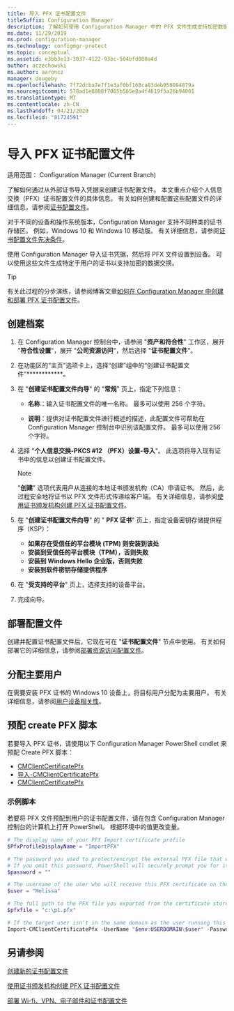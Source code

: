 ```yaml
---
title: 导入 PFX 证书配置文件
titleSuffix: Configuration Manager
description: 了解如何使用 Configuration Manager 中的 PFX 文件生成支持加密数据交换的用户特定的证书。
ms.date: 11/29/2019
ms.prod: configuration-manager
ms.technology: configmgr-protect
ms.topic: conceptual
ms.assetid: e3bb3e13-3037-4122-93bc-504bfd080a4d
author: aczechowski
ms.author: aaroncz
manager: dougeby
ms.openlocfilehash: 7f72dcba7e7f1e3af0bf168ca83deb958094879a
ms.sourcegitcommit: 578ad1e8088f7065b565e8a4f4619f5a26b94001
ms.translationtype: MT
ms.contentlocale: zh-CN
ms.lasthandoff: 04/21/2020
ms.locfileid: "81724591"
---
```

# <a name="import-pfx-certificate-profiles"></a>导入 PFX 证书配置文件

适用范围：  Configuration Manager (Current Branch)

了解如何通过从外部证书导入凭据来创建证书配置文件。 本文重点介绍个人信息交换（PFX）证书配置文件的具体信息。 有关如何创建和配置这些配置文件的详细信息，请参阅[证书配置文件](../../protect/deploy-use/introduction-to-certificate-profiles.md)。

对于不同的设备和操作系统版本，Configuration Manager 支持不同种类的证书存储区。 例如，Windows 10 和 Windows 10 移动版。 有关详细信息，请参阅[证书配置文件先决条件](../../protect/plan-design/prerequisites-for-certificate-profiles.md)。

使用 Configuration Manager 导入证书凭据，然后将 PFX 文件设置到设备。 可以使用这些文件生成特定于用户的证书以支持加密的数据交换。

> [!TIP]  
> 有关此过程的分步演练，请参阅博客文章[如何在 Configuration Manager 中创建和部署 PFX 证书配置文件](https://blogs.technet.microsoft.com/karanrustagi/2015/09/01/how-to-create-and-deploy-pfx-certificate-profiles-in-configuration-manager/)。  

## <a name="create-a-profile"></a>创建档案

1. 在 Configuration Manager 控制台中，请参阅 "**资产和符合性**" 工作区，展开 "**符合性设置**"，展开 "**公司资源访问**"，然后选择 "**证书配置文件**"。

1. 在功能区的“主页”选项卡上，选择“创建”组中的“创建证书配置文件”************。

1. 在 "**创建证书配置文件向导**" 的 "**常规**" 页上，指定下列信息：  

    - **名称**：输入证书配置文件的唯一名称。 最多可以使用 256 个字符。  

    - **说明**：提供对证书配置文件进行概述的描述，此配置文件可帮助在 Configuration Manager 控制台中识别该配置文件。 最多可以使用 256 个字符。  

1. 选择 "**个人信息交换-PKCS #12 （PFX）设置-导入**"。 此选项将导入现有证书中的信息以创建证书配置文件。

    > [!NOTE]
    > "**创建**" 选项代表用户从连接的本地证书颁发机构（CA）申请证书。 然后，此过程安全地将证书以 PFX 文件形式传递给客户端。 有关详细信息，请参阅[使用证书颁发机构创建 PFX 证书配置文件](create-pfx-certificate-profiles.md)。

1. 在 "**创建证书配置文件向导**" 的 " **PFX 证书**" 页上，指定设备密钥存储提供程序（KSP）：

    - **如果存在受信任的平台模块 (TPM) 则安装到该处**  
    - **安装到受信任的平台模块（TPM），否则失败**
    - **安装到 Windows Hello 企业版，否则失败**
    - **安装到软件密钥存储提供程序**

1. 在 "**受支持的平台**" 页上，选择支持的设备平台。

1. 完成向导。

## <a name="deploy-the-profile"></a>部署配置文件

创建并配置证书配置文件后，它现在可在 "**证书配置文件**" 节点中使用。 有关如何部署它的详细信息，请参阅[部署资源访问配置文件](../../protect/deploy-use/deploy-wifi-vpn-email-cert-profiles.md)。

## <a name="assign-primary-users"></a>分配主要用户

在需要安装 PFX 证书的 Windows 10 设备上，将目标用户分配为主要用户。 有关详细信息，请参阅[用户设备相关性](../../apps/deploy-use/link-users-and-devices-with-user-device-affinity.md)。

## <a name="provision-a-create-pfx-script"></a>预配 create PFX 脚本

若要导入 PFX 证书，请使用以下 Configuration Manager PowerShell cmdlet 来预配 Create PFX 脚本：

- [CMClientCertificatePfx](https://docs.microsoft.com/powershell/module/configurationmanager/get-cmclientcertificatepfx?view=sccm-ps)
- [导入-CMClientCertificatePfx](https://docs.microsoft.com/powershell/module/configurationmanager/import-cmclientcertificatepfx?view=sccm-ps)
- [CMClientCertificatePfx](https://docs.microsoft.com/powershell/module/configurationmanager/remove-cmclientcertificatepfx?view=sccm-ps)

### <a name="example-script"></a>示例脚本

若要将 PFX 文件预配到用户的证书配置文件，请在包含 Configuration Manager 控制台的计算机上打开 PowerShell。 根据环境中的值更改变量。

``` PowerShell
# The display name of your PFX Import certificate profile
$PfxProfileDisplayName = "ImportPFX"

# The password you used to protect/encrypt the external PFX file that was created/exported from your certificate storage provider
# If you omit this password, PowerShell will securely prompt you for it. You can specify it as a parameter for process automation.
$password = ""

# The username of the user who will receive this PFX certificate on their device
$user = "Melissa"

# The full path to the PFX file you exported from the certificate store
$pfxfile = "c:\p1.pfx"

# If the target user isn't in the same domain as the user running this script, specify a different domain
Import-CMClientCertificatePfx -UserName "$env:USERDOMAIN\$user" -Password (ConvertTo-SecureString -String $password -AsPlainText -Force) -CertificateProfilePfx (Get-CMCertificateProfilePfx -Fast -Name $PfxProfileDisplayName) -Path $pfxfile
```

## <a name="see-also"></a>另请参阅

[创建新的证书配置文件](../../protect/deploy-use/create-certificate-profiles.md)

[使用证书颁发机构创建 PFX 证书配置文件](create-pfx-certificate-profiles.md)

[部署 Wi-fi、VPN、电子邮件和证书配置文件](../../protect/deploy-use/deploy-wifi-vpn-email-cert-profiles.md)

